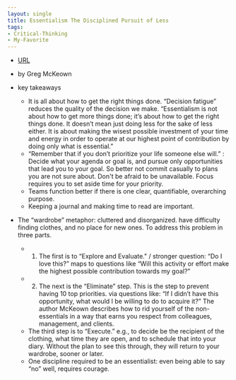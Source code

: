 ```yaml
---
layout: single
title: Essentialism The Disciplined Pursuit of Less
tags:
- Critical-Thinking
- My-Favorite
---
```



- [URL](https://www.amazon.com/Essentialism-Disciplined-Pursuit-Greg-McKeown/dp/0804137382)
- by Greg McKeown

- key takeaways 
  + It is all about how to get the right things done. “Decision fatigue” reduces the quality of the decision we make. “Essentialism is not about how to get more things done; it’s about how to get the right things done. It doesn’t mean just doing less for the sake of less either. It is about making the wisest possible investment of your time and energy in order to operate at our highest point of contribution by doing only what is essential.”
  + “Remember that if you don’t prioritize your life someone else will.” :  Decide what your agenda or goal is, and pursue only opportunities that lead you to your goal. So better not commit casually to plans you are not sure about. Don't be afraid to be unavailable. Focus requires you to set aside time for your priority.
  + Teams function better if there is one clear, quantifiable, overarching purpose.
  + Keeping a journal and making time to read are important. 


- The “wardrobe” metaphor: cluttered and disorganized.  have difficulty finding clothes, and  no place for new ones. To address this problem in three parts.
  + 1. The first is to “Explore and Evaluate." / stronger question: “Do I love this?”  maps to questions like  “Will this activity or effort make the highest possible contribution towards my goal?” 
  + 2. The next is the “Eliminate” step. This is the step to prevent  having 10 top priorities. via questions like: “If I didn’t have this opportunity, what would I be willing to do to acquire it?” The author McKeown describes how to rid yourself of the non-essentials in a way that earns you respect from colleagues, management, and clients.
  + The third step is to “Execute.” e.g., to decide be the recipient of the clothing, what time they are open, and to schedule that into your diary. Without the plan to see this through, they will return to your wardrobe, sooner or later.
  + One discipline required to be an essentialist: even being able to say “no” well, requires courage.

